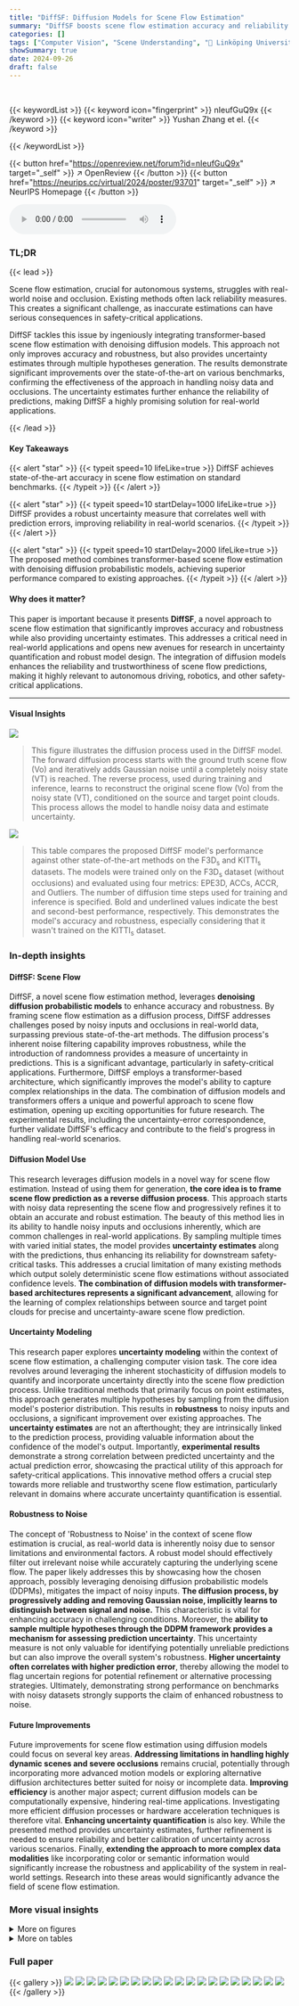 ```yaml
---
title: "DiffSF: Diffusion Models for Scene Flow Estimation"
summary: "DiffSF boosts scene flow estimation accuracy and reliability by cleverly combining transformer networks with denoising diffusion models, offering state-of-the-art results and uncertainty quantificatio..."
categories: []
tags: ["Computer Vision", "Scene Understanding", "🏢 Linköping University",]
showSummary: true
date: 2024-09-26
draft: false
---
```


<br>

{{< keywordList >}}
{{< keyword icon="fingerprint" >}} nIeufGuQ9x {{< /keyword >}}
{{< keyword icon="writer" >}} Yushan Zhang et el. {{< /keyword >}}
 
{{< /keywordList >}}

{{< button href="https://openreview.net/forum?id=nIeufGuQ9x" target="_self" >}}
↗ OpenReview
{{< /button >}}
{{< button href="https://neurips.cc/virtual/2024/poster/93701" target="_self" >}}
↗ NeurIPS Homepage
{{< /button >}}


<audio controls>
    <source src="https://ai-paper-reviewer.com/nIeufGuQ9x/podcast.wav" type="audio/wav">
    Your browser does not support the audio element.
</audio>


### TL;DR


{{< lead >}}

Scene flow estimation, crucial for autonomous systems, struggles with real-world noise and occlusion.  Existing methods often lack reliability measures.  This creates a significant challenge, as inaccurate estimations can have serious consequences in safety-critical applications.



DiffSF tackles this issue by ingeniously integrating transformer-based scene flow estimation with denoising diffusion models. This approach not only improves accuracy and robustness, but also provides uncertainty estimates through multiple hypotheses generation. The results demonstrate significant improvements over the state-of-the-art on various benchmarks, confirming the effectiveness of the approach in handling noisy data and occlusions. The uncertainty estimates further enhance the reliability of predictions, making DiffSF a highly promising solution for real-world applications.

{{< /lead >}}


#### Key Takeaways

{{< alert "star" >}}
{{< typeit speed=10 lifeLike=true >}} DiffSF achieves state-of-the-art accuracy in scene flow estimation on standard benchmarks. {{< /typeit >}}
{{< /alert >}}

{{< alert "star" >}}
{{< typeit speed=10 startDelay=1000 lifeLike=true >}} DiffSF provides a robust uncertainty measure that correlates well with prediction errors, improving reliability in real-world scenarios. {{< /typeit >}}
{{< /alert >}}

{{< alert "star" >}}
{{< typeit speed=10 startDelay=2000 lifeLike=true >}} The proposed method combines transformer-based scene flow estimation with denoising diffusion probabilistic models, achieving superior performance compared to existing approaches. {{< /typeit >}}
{{< /alert >}}

#### Why does it matter?
This paper is important because it presents **DiffSF**, a novel approach to scene flow estimation that significantly improves accuracy and robustness while also providing uncertainty estimates. This addresses a critical need in real-world applications and opens new avenues for research in uncertainty quantification and robust model design.  The integration of diffusion models enhances the reliability and trustworthiness of scene flow predictions, making it highly relevant to autonomous driving, robotics, and other safety-critical applications.

------
#### Visual Insights



![](https://ai-paper-reviewer.com/nIeufGuQ9x/figures_1_1.jpg)

> This figure illustrates the diffusion process used in the DiffSF model. The forward diffusion process starts with the ground truth scene flow (Vo) and iteratively adds Gaussian noise until a completely noisy state (VT) is reached.  The reverse process, used during training and inference, learns to reconstruct the original scene flow (Vo) from the noisy state (VT), conditioned on the source and target point clouds. This process allows the model to handle noisy data and estimate uncertainty.





![](https://ai-paper-reviewer.com/nIeufGuQ9x/tables_3_1.jpg)

> This table compares the proposed DiffSF model's performance against other state-of-the-art methods on the F3D<sub>s</sub> and KITTI<sub>s</sub> datasets.  The models were trained only on the F3D<sub>s</sub> dataset (without occlusions) and evaluated using four metrics: EPE3D, ACCs, ACCR, and Outliers.  The number of diffusion time steps used for training and inference is specified. Bold and underlined values indicate the best and second-best performance, respectively.  This demonstrates the model's accuracy and robustness, especially considering that it wasn't trained on the KITTI<sub>s</sub> dataset.





### In-depth insights


#### DiffSF: Scene Flow
DiffSF, a novel scene flow estimation method, leverages **denoising diffusion probabilistic models** to enhance accuracy and robustness. By framing scene flow estimation as a diffusion process, DiffSF addresses challenges posed by noisy inputs and occlusions in real-world data, surpassing previous state-of-the-art methods.  The diffusion process's inherent noise filtering capability improves robustness, while the introduction of randomness provides a measure of uncertainty in predictions. This is a significant advantage, particularly in safety-critical applications.  Furthermore, DiffSF employs a transformer-based architecture, which significantly improves the model's ability to capture complex relationships in the data.  The combination of diffusion models and transformers offers a unique and powerful approach to scene flow estimation, opening up exciting opportunities for future research.  The experimental results, including the uncertainty-error correspondence, further validate DiffSF's efficacy and contribute to the field's progress in handling real-world scenarios.

#### Diffusion Model Use
This research leverages diffusion models in a novel way for scene flow estimation.  Instead of using them for generation, **the core idea is to frame scene flow prediction as a reverse diffusion process**. This approach starts with noisy data representing the scene flow and progressively refines it to obtain an accurate and robust estimation.  The beauty of this method lies in its ability to handle noisy inputs and occlusions inherently, which are common challenges in real-world applications. By sampling multiple times with varied initial states, the model provides **uncertainty estimates** along with the predictions, thus enhancing its reliability for downstream safety-critical tasks.  This addresses a crucial limitation of many existing methods which output solely deterministic scene flow estimations without associated confidence levels. **The combination of diffusion models with transformer-based architectures represents a significant advancement**, allowing for the learning of complex relationships between source and target point clouds for precise and uncertainty-aware scene flow prediction.

#### Uncertainty Modeling
This research paper explores **uncertainty modeling** within the context of scene flow estimation, a challenging computer vision task.  The core idea revolves around leveraging the inherent stochasticity of diffusion models to quantify and incorporate uncertainty directly into the scene flow prediction process.  Unlike traditional methods that primarily focus on point estimates, this approach generates multiple hypotheses by sampling from the diffusion model's posterior distribution. This results in **robustness** to noisy inputs and occlusions, a significant improvement over existing approaches.  The **uncertainty estimates** are not an afterthought; they are intrinsically linked to the prediction process, providing valuable information about the confidence of the model's output. Importantly,  **experimental results** demonstrate a strong correlation between predicted uncertainty and the actual prediction error, showcasing the practical utility of this approach for safety-critical applications. This innovative method offers a crucial step towards more reliable and trustworthy scene flow estimation, particularly relevant in domains where accurate uncertainty quantification is essential.

#### Robustness to Noise
The concept of 'Robustness to Noise' in the context of scene flow estimation is crucial, as real-world data is inherently noisy due to sensor limitations and environmental factors.  A robust model should effectively filter out irrelevant noise while accurately capturing the underlying scene flow.  The paper likely addresses this by showcasing how the chosen approach, possibly leveraging denoising diffusion probabilistic models (DDPMs), mitigates the impact of noisy inputs.  **The diffusion process, by progressively adding and removing Gaussian noise, implicitly learns to distinguish between signal and noise.** This characteristic is vital for enhancing accuracy in challenging conditions.  Moreover, the **ability to sample multiple hypotheses through the DDPM framework provides a mechanism for assessing prediction uncertainty**.  This uncertainty measure is not only valuable for identifying potentially unreliable predictions but can also improve the overall system's robustness.  **Higher uncertainty often correlates with higher prediction error**, thereby allowing the model to flag uncertain regions for potential refinement or alternative processing strategies.  Ultimately, demonstrating strong performance on benchmarks with noisy datasets strongly supports the claim of enhanced robustness to noise.

#### Future Improvements
Future improvements for scene flow estimation using diffusion models could focus on several key areas.  **Addressing limitations in handling highly dynamic scenes and severe occlusions** remains crucial, potentially through incorporating more advanced motion models or exploring alternative diffusion architectures better suited for noisy or incomplete data.  **Improving efficiency** is another major aspect; current diffusion models can be computationally expensive, hindering real-time applications.  Investigating more efficient diffusion processes or hardware acceleration techniques is therefore vital.  **Enhancing uncertainty quantification** is also key. While the presented method provides uncertainty estimates, further refinement is needed to ensure reliability and better calibration of uncertainty across various scenarios.  Finally, **extending the approach to more complex data modalities** like incorporating color or semantic information would significantly increase the robustness and applicability of the system in real-world settings. Research into these areas would significantly advance the field of scene flow estimation.


### More visual insights

<details>
<summary>More on figures
</summary>


![](https://ai-paper-reviewer.com/nIeufGuQ9x/figures_4_1.jpg)

> This figure shows the detailed architecture of the denoising block used in the reverse diffusion process for scene flow estimation.  It illustrates how the noisy input (Vt), source point cloud (Psource), and target point cloud (Ptarget) are processed to produce the final scene flow prediction (Vpred). The process involves feature extraction, global correlation, and local-global-cross transformers to refine the prediction iteratively.  The use of shared weights for feature extraction is also highlighted.


![](https://ai-paper-reviewer.com/nIeufGuQ9x/figures_7_1.jpg)

> This figure analyzes the uncertainty estimation of the proposed method. The left panel shows the correlation between the endpoint error (EPE) and the estimated uncertainty, demonstrating an almost linear relationship, indicating that higher uncertainty values correspond to higher errors. The right panel presents a precision-recall curve for outlier prediction (EPE > 0.30 meters), showing the effectiveness of uncertainty as a measure for identifying outliers.


![](https://ai-paper-reviewer.com/nIeufGuQ9x/figures_8_1.jpg)

> This figure visualizes the outlier prediction results on the F3D dataset. The top row shows the actual outliers, identified as having an Endpoint Error (EPE) greater than 0.30. The bottom row displays the outliers predicted by the model's uncertainty estimation.  Black points represent accurate predictions, while red points indicate outliers. The comparison between the two rows demonstrates the model's capability to identify inaccurate predictions based on its estimated uncertainty.


![](https://ai-paper-reviewer.com/nIeufGuQ9x/figures_13_1.jpg)

> This figure shows the detailed architecture of the feature extraction backbone DGCNN used in the DiffSF model. The upper part illustrates the overall structure, showing how four layers of processing (Layer 1 to Layer 4) are connected sequentially. Each layer increases the feature dimension from the input point cloud, eventually culminating in an output feature with a dimension of 128. The lower part shows the inner workings of a single layer, detailing how the k-nearest neighbors of each point are identified, feature concatenation, multi-layer perceptron (MLP) application, and max pooling are performed to achieve the final features.


![](https://ai-paper-reviewer.com/nIeufGuQ9x/figures_13_2.jpg)

> This figure shows the detailed architecture of the local transformer used in the DiffSF model for scene flow estimation.  The left side illustrates the overall process, showing how the input features are processed through linear layers to generate queries, keys, and values for an attention mechanism. The keys and values are derived from k-nearest-neighbors of the input points. Positional embeddings are incorporated to improve the model's ability to handle spatial relationships.  The right side provides a detailed breakdown of how these positional embeddings are calculated, using a multi-layer perceptron (MLP) on the input coordinates and their k-nearest neighbors.


![](https://ai-paper-reviewer.com/nIeufGuQ9x/figures_13_3.jpg)

> This figure illustrates the architecture of the denoising block used in the reverse diffusion process of DiffSF. The denoising block takes as input the noisy scene flow vector (Vt), the source point cloud (Psource), and the target point cloud (Ptarget). It processes these inputs through several components: Feature Extraction (to extract higher-dimensional features), Local-Global-Cross Transformer (to capture local, global, and cross-point relationships), and Global Correlation (to generate an initial scene flow estimation). Finally, a Denoising Block refines the initial estimation and outputs the denoised scene flow prediction (Vpred).  The color-coding highlights the shared weights used within the Feature Extraction blocks. 


![](https://ai-paper-reviewer.com/nIeufGuQ9x/figures_14_1.jpg)

> This figure visualizes the denoising process of the diffusion model on the KITTI dataset.  It shows four different steps in the reverse diffusion process, where the model iteratively refines its prediction of the scene flow starting from pure noise.  Orange points represent the source point cloud warped according to the current prediction. Green points represent the target point cloud. The progression shows how the model gradually recovers the accurate scene flow from noise, indicating the denoising capability of the diffusion model.


![](https://ai-paper-reviewer.com/nIeufGuQ9x/figures_14_2.jpg)

> This figure compares the performance of GMSF and DiffSF on the FlyingThings3D dataset by visualizing the warped source point clouds.  Points are colored based on their endpoint error (EPE3D): green for low error and orange for high error.  Blue points represent the target point cloud.


![](https://ai-paper-reviewer.com/nIeufGuQ9x/figures_14_3.jpg)

> This figure compares the performance of GMSF and DiffSF on the FlyingThings3D dataset by visualizing the warped source points. Blue points represent the target point cloud, green points represent accurately warped source points (low EPE3D), and orange points represent inaccurately warped points (high EPE3D).  It highlights the improved accuracy of DiffSF in handling challenging cases.


</details>




<details>
<summary>More on tables
</summary>


![](https://ai-paper-reviewer.com/nIeufGuQ9x/tables_6_1.jpg)
> This table compares the proposed DiffSF model to other state-of-the-art scene flow estimation methods on the FlyingThings3D (F3Dₛ) and KITTI (KITTIs) datasets.  The models were trained only on the F3Dₛ dataset (without occlusions), making it a generalization test on the KITTI dataset.  The metrics used are Endpoint Error (EPE3D), Accuracy within 5cm (ACCS), Accuracy within 10cm (ACCR), and the percentage of outliers.  The number of diffusion time steps used during training and inference are specified.

![](https://ai-paper-reviewer.com/nIeufGuQ9x/tables_6_2.jpg)
> This table compares the performance of DiffSF against other state-of-the-art methods on the F3D dataset with occlusions and KITTI dataset.  The metrics used are End Point Error 3D (EPE3D), Accuracy within 5cm (ACCs), Accuracy within 10cm (ACCR), and Outliers.  It highlights DiffSF's performance when trained only on data with occlusions and its generalization ability on the KITTI dataset.

![](https://ai-paper-reviewer.com/nIeufGuQ9x/tables_7_1.jpg)
> This table compares the performance of DiffSF against other state-of-the-art methods on the Waymo-Open dataset.  It shows that DiffSF achieves better performance in terms of EPE3D, ACCs, ACCR, and Outliers, demonstrating its effectiveness in handling challenging real-world scenarios.

![](https://ai-paper-reviewer.com/nIeufGuQ9x/tables_8_1.jpg)
> This table presents the ablation study on the number of global-cross transformer layers used in the model. The study was conducted on the F3D dataset with 128 feature channels and 5 training steps, 1 inference step. The results (EPE3D, ACCs, ACCR, Outliers) are shown for both the complete dataset and the non-occluded subset.  The table shows how different numbers of layers (8, 10, 12, 14, 16) affect the model's performance.

![](https://ai-paper-reviewer.com/nIeufGuQ9x/tables_8_2.jpg)
> This table presents the ablation study on the number of feature channels used in the model's architecture for scene flow estimation on the F3D dataset.  The results show how the model's performance (EPE3D, ACCs, ACCR, and Outliers) varies with different numbers of feature channels (32, 64, and 128) while keeping the number of global-cross transformer layers and time steps constant. It aims to determine the optimal number of feature channels for achieving the best performance.

![](https://ai-paper-reviewer.com/nIeufGuQ9x/tables_9_1.jpg)
> This table presents a comparison of the proposed DiffSF model against state-of-the-art methods on two scene flow datasets: F3Dₛ (FlyingThings3D without occlusions) and KITTIₛ (KITTI without occlusions).  The models were trained only on the F3Dₛ dataset.  The evaluation metrics used are EPE3D (Endpoint Error), ACCs (percentage of points with an endpoint error smaller than 5cm or relative error less than 5%), ACCr (percentage of points with an endpoint error smaller than 10cm or relative error less than 10%), and Outliers (percentage of points with an endpoint error larger than 30cm or relative error larger than 10%).  The number of diffusion steps used during training was 20 and during inference was 2. Bold values indicate the best performance, while underlined values indicate second-best.

![](https://ai-paper-reviewer.com/nIeufGuQ9x/tables_9_2.jpg)
> This table presents an ablation study comparing the performance of the proposed DiffSF method against the baseline GMSF method on the F3D dataset. It analyzes the impact of incorporating improved architecture and the diffusion process on the overall performance, showing improvement in accuracy and robustness metrics when both improvements are included.

</details>




### Full paper

{{< gallery >}}
<img src="https://ai-paper-reviewer.com/nIeufGuQ9x/1.png" class="grid-w50 md:grid-w33 xl:grid-w25" />
<img src="https://ai-paper-reviewer.com/nIeufGuQ9x/2.png" class="grid-w50 md:grid-w33 xl:grid-w25" />
<img src="https://ai-paper-reviewer.com/nIeufGuQ9x/3.png" class="grid-w50 md:grid-w33 xl:grid-w25" />
<img src="https://ai-paper-reviewer.com/nIeufGuQ9x/4.png" class="grid-w50 md:grid-w33 xl:grid-w25" />
<img src="https://ai-paper-reviewer.com/nIeufGuQ9x/5.png" class="grid-w50 md:grid-w33 xl:grid-w25" />
<img src="https://ai-paper-reviewer.com/nIeufGuQ9x/6.png" class="grid-w50 md:grid-w33 xl:grid-w25" />
<img src="https://ai-paper-reviewer.com/nIeufGuQ9x/7.png" class="grid-w50 md:grid-w33 xl:grid-w25" />
<img src="https://ai-paper-reviewer.com/nIeufGuQ9x/8.png" class="grid-w50 md:grid-w33 xl:grid-w25" />
<img src="https://ai-paper-reviewer.com/nIeufGuQ9x/9.png" class="grid-w50 md:grid-w33 xl:grid-w25" />
<img src="https://ai-paper-reviewer.com/nIeufGuQ9x/10.png" class="grid-w50 md:grid-w33 xl:grid-w25" />
<img src="https://ai-paper-reviewer.com/nIeufGuQ9x/11.png" class="grid-w50 md:grid-w33 xl:grid-w25" />
<img src="https://ai-paper-reviewer.com/nIeufGuQ9x/12.png" class="grid-w50 md:grid-w33 xl:grid-w25" />
<img src="https://ai-paper-reviewer.com/nIeufGuQ9x/13.png" class="grid-w50 md:grid-w33 xl:grid-w25" />
<img src="https://ai-paper-reviewer.com/nIeufGuQ9x/14.png" class="grid-w50 md:grid-w33 xl:grid-w25" />
<img src="https://ai-paper-reviewer.com/nIeufGuQ9x/15.png" class="grid-w50 md:grid-w33 xl:grid-w25" />
<img src="https://ai-paper-reviewer.com/nIeufGuQ9x/16.png" class="grid-w50 md:grid-w33 xl:grid-w25" />
<img src="https://ai-paper-reviewer.com/nIeufGuQ9x/17.png" class="grid-w50 md:grid-w33 xl:grid-w25" />
<img src="https://ai-paper-reviewer.com/nIeufGuQ9x/18.png" class="grid-w50 md:grid-w33 xl:grid-w25" />
<img src="https://ai-paper-reviewer.com/nIeufGuQ9x/19.png" class="grid-w50 md:grid-w33 xl:grid-w25" />
<img src="https://ai-paper-reviewer.com/nIeufGuQ9x/20.png" class="grid-w50 md:grid-w33 xl:grid-w25" />
{{< /gallery >}}
